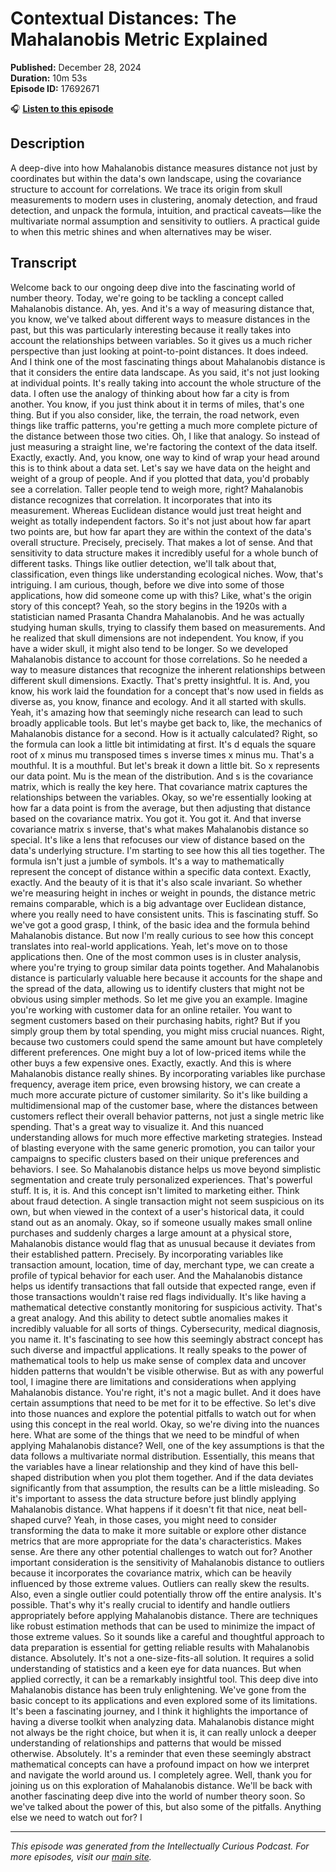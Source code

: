 # Contextual Distances: The Mahalanobis Metric Explained

**Published:** December 28, 2024  
**Duration:** 10m 53s  
**Episode ID:** 17692671

🎧 **[Listen to this episode](https://intellectuallycurious.buzzsprout.com/2529712/episodes/17692671-contextual-distances-the-mahalanobis-metric-explained)**

## Description

A deep-dive into how Mahalanobis distance measures distance not just by coordinates but within the data's own landscape, using the covariance structure to account for correlations. We trace its origin from skull measurements to modern uses in clustering, anomaly detection, and fraud detection, and unpack the formula, intuition, and practical caveats—like the multivariate normal assumption and sensitivity to outliers. A practical guide to when this metric shines and when alternatives may be wiser.

## Transcript

Welcome back to our ongoing deep dive into the fascinating world of number theory. Today, we're going to be tackling a concept called Mahalanobis distance. Ah, yes. And it's a way of measuring distance that, you know, we've talked about different ways to measure distances in the past, but this was particularly interesting because it really takes into account the relationships between variables. So it gives us a much richer perspective than just looking at point-to-point distances. It does indeed. And I think one of the most fascinating things about Mahalanobis distance is that it considers the entire data landscape. As you said, it's not just looking at individual points. It's really taking into account the whole structure of the data. I often use the analogy of thinking about how far a city is from another. You know, if you just think about it in terms of miles, that's one thing. But if you also consider, like, the terrain, the road network, even things like traffic patterns, you're getting a much more complete picture of the distance between those two cities. Oh, I like that analogy. So instead of just measuring a straight line, we're factoring the context of the data itself. Exactly, exactly. And, you know, one way to kind of wrap your head around this is to think about a data set. Let's say we have data on the height and weight of a group of people. And if you plotted that data, you'd probably see a correlation. Taller people tend to weigh more, right? Mahalanobis distance recognizes that correlation. It incorporates that into its measurement. Whereas Euclidean distance would just treat height and weight as totally independent factors. So it's not just about how far apart two points are, but how far apart they are within the context of the data's overall structure. Precisely, precisely. That makes a lot of sense. And that sensitivity to data structure makes it incredibly useful for a whole bunch of different tasks. Things like outlier detection, we'll talk about that, classification, even things like understanding ecological niches. Wow, that's intriguing. I am curious, though, before we dive into some of those applications, how did someone come up with this? Like, what's the origin story of this concept? Yeah, so the story begins in the 1920s with a statistician named Prasanta Chandra Mahalanobis. And he was actually studying human skulls, trying to classify them based on measurements. And he realized that skull dimensions are not independent. You know, if you have a wider skull, it might also tend to be longer. So we developed Mahalanobis distance to account for those correlations. So he needed a way to measure distances that recognize the inherent relationships between different skull dimensions. Exactly. That's pretty insightful. It is. And, you know, his work laid the foundation for a concept that's now used in fields as diverse as, you know, finance and ecology. And it all started with skulls. Yeah, it's amazing how that seemingly niche research can lead to such broadly applicable tools. But let's maybe get back to, like, the mechanics of Mahalanobis distance for a second. How is it actually calculated? Right, so the formula can look a little bit intimidating at first. It's d equals the square root of x minus mu transposed times s inverse times x minus mu. That's a mouthful. It is a mouthful. But let's break it down a little bit. So x represents our data point. Mu is the mean of the distribution. And s is the covariance matrix, which is really the key here. That covariance matrix captures the relationships between the variables. Okay, so we're essentially looking at how far a data point is from the average, but then adjusting that distance based on the covariance matrix. You got it. You got it. And that inverse covariance matrix s inverse, that's what makes Mahalanobis distance so special. It's like a lens that refocuses our view of distance based on the data's underlying structure. I'm starting to see how this all ties together. The formula isn't just a jumble of symbols. It's a way to mathematically represent the concept of distance within a specific data context. Exactly, exactly. And the beauty of it is that it's also scale invariant. So whether we're measuring height in inches or weight in pounds, the distance metric remains comparable, which is a big advantage over Euclidean distance, where you really need to have consistent units. This is fascinating stuff. So we've got a good grasp, I think, of the basic idea and the formula behind Mahalanobis distance. But now I'm really curious to see how this concept translates into real-world applications. Yeah, let's move on to those applications then. One of the most common uses is in cluster analysis, where you're trying to group similar data points together. And Mahalanobis distance is particularly valuable here because it accounts for the shape and the spread of the data, allowing us to identify clusters that might not be obvious using simpler methods. So let me give you an example. Imagine you're working with customer data for an online retailer. You want to segment customers based on their purchasing habits, right? But if you simply group them by total spending, you might miss crucial nuances. Right, because two customers could spend the same amount but have completely different preferences. One might buy a lot of low-priced items while the other buys a few expensive ones. Exactly, exactly. And this is where Mahalanobis distance really shines. By incorporating variables like purchase frequency, average item price, even browsing history, we can create a much more accurate picture of customer similarity. So it's like building a multidimensional map of the customer base, where the distances between customers reflect their overall behavior patterns, not just a single metric like spending. That's a great way to visualize it. And this nuanced understanding allows for much more effective marketing strategies. Instead of blasting everyone with the same generic promotion, you can tailor your campaigns to specific clusters based on their unique preferences and behaviors. I see. So Mahalanobis distance helps us move beyond simplistic segmentation and create truly personalized experiences. That's powerful stuff. It is, it is. And this concept isn't limited to marketing either. Think about fraud detection. A single transaction might not seem suspicious on its own, but when viewed in the context of a user's historical data, it could stand out as an anomaly. Okay, so if someone usually makes small online purchases and suddenly charges a large amount at a physical store, Mahalanobis distance would flag that as unusual because it deviates from their established pattern. Precisely. By incorporating variables like transaction amount, location, time of day, merchant type, we can create a profile of typical behavior for each user. And the Mahalanobis distance helps us identify transactions that fall outside that expected range, even if those transactions wouldn't raise red flags individually. It's like having a mathematical detective constantly monitoring for suspicious activity. That's a great analogy. And this ability to detect subtle anomalies makes it incredibly valuable for all sorts of things. Cybersecurity, medical diagnosis, you name it. It's fascinating to see how this seemingly abstract concept has such diverse and impactful applications. It really speaks to the power of mathematical tools to help us make sense of complex data and uncover hidden patterns that wouldn't be visible otherwise. But as with any powerful tool, I imagine there are limitations and considerations when applying Mahalanobis distance. You're right, it's not a magic bullet. And it does have certain assumptions that need to be met for it to be effective. So let's dive into those nuances and explore the potential pitfalls to watch out for when using this concept in the real world. Okay, so we're diving into the nuances here. What are some of the things that we need to be mindful of when applying Mahalanobis distance? Well, one of the key assumptions is that the data follows a multivariate normal distribution. Essentially, this means that the variables have a linear relationship and they kind of have this bell-shaped distribution when you plot them together. And if the data deviates significantly from that assumption, the results can be a little misleading. So it's important to assess the data structure before just blindly applying Mahalanobis distance. What happens if it doesn't fit that nice, neat bell-shaped curve? Yeah, in those cases, you might need to consider transforming the data to make it more suitable or explore other distance metrics that are more appropriate for the data's characteristics. Makes sense. Are there any other potential challenges to watch out for? Another important consideration is the sensitivity of Mahalanobis distance to outliers because it incorporates the covariance matrix, which can be heavily influenced by those extreme values. Outliers can really skew the results. Also, even a single outlier could potentially throw off the entire analysis. It's possible. That's why it's really crucial to identify and handle outliers appropriately before applying Mahalanobis distance. There are techniques like robust estimation methods that can be used to minimize the impact of those extreme values. So it sounds like a careful and thoughtful approach to data preparation is essential for getting reliable results with Mahalanobis distance. Absolutely. It's not a one-size-fits-all solution. It requires a solid understanding of statistics and a keen eye for data nuances. But when applied correctly, it can be a remarkably insightful tool. This deep dive into Mahalanobis distance has been truly enlightening. We've gone from the basic concept to its applications and even explored some of its limitations. It's been a fascinating journey, and I think it highlights the importance of having a diverse toolkit when analyzing data. Mahalanobis distance might not always be the right choice, but when it is, it can really unlock a deeper understanding of relationships and patterns that would be missed otherwise. Absolutely. It's a reminder that even these seemingly abstract mathematical concepts can have a profound impact on how we interpret and navigate the world around us. I completely agree. Well, thank you for joining us on this exploration of Mahalanobis distance. We'll be back with another fascinating deep dive into the world of number theory soon. So we've talked about the power of this, but also some of the pitfalls. Anything else we need to watch out for? I

---
*This episode was generated from the Intellectually Curious Podcast. For more episodes, visit our [main site](https://intellectuallycurious.buzzsprout.com).*
